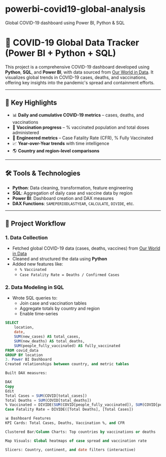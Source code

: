 # powerbi-covid19-global-analysis
 Global COVID-19 dashboard using Power BI, Python &amp; SQL
# 🦠 COVID-19 Global Data Tracker (Power BI + Python + SQL)

This project is a comprehensive COVID-19 dashboard developed using **Python**, **SQL**, and **Power BI**, with data sourced from [Our World in Data](https://ourworldindata.org/coronavirus). It visualizes global trends in COVID-19 cases, deaths, and vaccinations, offering key insights into the pandemic's spread and containment efforts.

---

## 📌 Key Highlights

- 📊 **Daily and cumulative COVID-19 metrics** – cases, deaths, and vaccinations
- 💉 **Vaccination progress** – % vaccinated population and total doses administered
- 🧮 **Engineered metrics** – Case Fatality Rate (CFR), % Fully Vaccinated
- 📈 **Year-over-Year trends** with time intelligence
- 🌎 **Country and region-level comparisons**

---

## 🛠 Tools & Technologies

- **Python**: Data cleaning, transformation, feature engineering
- **SQL**: Aggregation of daily case and vaccine data by region
- **Power BI**: Dashboard creation and DAX measures
- **DAX Functions**: `SAMEPERIODLASTYEAR`, `CALCULATE`, `DIVIDE`, etc.

---

## 📂 Project Workflow

### 1. Data Collection
- Fetched global COVID-19 data (cases, deaths, vaccines) from [Our World in Data](https://ourworldindata.org/coronavirus)
- Cleaned and structured the data using **Python**
- Added new features like:
  - `% Vaccinated`
  - `Case Fatality Rate = Deaths / Confirmed Cases`

### 2. Data Modeling in SQL
- Wrote SQL queries to:
  - Join case and vaccination tables
  - Aggregate totals by country and region
  - Enable time-series 

```sql
SELECT 
    location,
    date,
    SUM(new_cases) AS total_cases,
    SUM(new_deaths) AS total_deaths,
    SUM(people_fully_vaccinated) AS fully_vaccinated
FROM covid_data
GROUP BY location
3. Power BI Dashboard
Created relationships between country, and metric tables

Built DAX measures:

DAX
Copy
Edit
Total Cases = SUM(COVID[total_cases])
Total Deaths = SUM(COVID[total_deaths])
% Vaccinated = DIVIDE(SUM(COVID[people_fully_vaccinated]), SUM(COVID[population]))
Case Fatality Rate = DIVIDE([Total Deaths], [Total Cases])

📊 Dashboard Features
KPI Cards: Total Cases, Deaths, Vaccination %, and CFR

Clustered Bar/Column Charts: Top countries by vaccinations or deaths

Map Visuals: Global heatmaps of case spread and vaccination rate

Slicers: Country, continent, and date filters (interactive)


